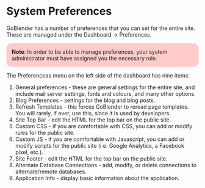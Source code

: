 # System Preferences

GoBlender has a number of preferences that you can set for the entire site. These are managed under the Dashboard -> Preferences.

<div style="background: #ffcccb; padding: 1em; border-radius: 1em; text-align: left; font-weight: normal;">
	<b>Note</b>: In order to be able to manage preferences, your system administrator must have assigned you
	the necessary role.
</div>


The Preferenceas menu on the left side of the dashboard has nine items:

1. General preferences - these are general settings for the entire site, and include mail server settings, fonts and colours, and many other options. 
1. Blog Preferences - settings for the blog and blog posts.
1. Refresh Templates - this forces GoBlender to reread page templates. You will rarely, if ever, use this, since it is used by developers.
1. Site Top Bar - edit the HTML for the top bar on the public site. 
1. Custom CSS - if you are comfortable with CSS, you can add or modify rules for the public site.
1. Custom JS - if you are comfortable with Javascript, you can add or modify scripts for the public site (i.e. Google Analytics, a Facebook pixel, etc.).
1. Site Footer - edit the HTML for the top bar on the public site. 
1. Alternate Database Connections - add, modify, or delete connections to alternate/remote databases.
1. Application Info - display basic information about the application.